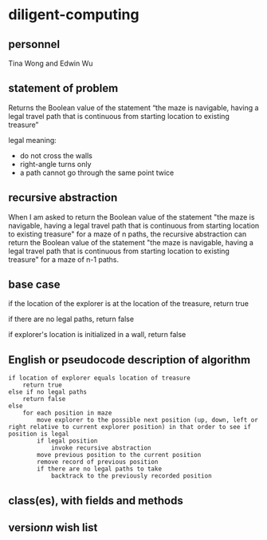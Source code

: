 # diligent-computing

## personnel
Tina Wong and Edwin Wu

## statement of problem
Returns the Boolean value of the statement “the maze is navigable, having a legal
travel path that is continuous from starting location to existing treasure”

legal meaning:
- do not cross the walls
- right-angle turns only
- a path cannot go through the same point twice

## recursive abstraction
When I am asked to return the Boolean value of the statement "the maze is navigable, having a legal travel path that is continuous from starting location to existing treasure" for a maze of n paths, the recursive abstraction can return the Boolean value of the statement "the maze is navigable, having a legal travel path that is continuous from starting location to existing treasure" for a maze of n-1 paths.

## base case
if the location of the explorer is at the location of the treasure, return true

if there are no legal paths, return false

if explorer's location is initialized in a wall, return false

## English or pseudocode description of algorithm
```
if location of explorer equals location of treasure
	return true
else if no legal paths
	return false
else
	for each position in maze
		move explorer to the possible next position (up, down, left or right relative to current explorer position) in that order to see if position is legal
		if legal position
			invoke recursive abstraction
		move previous position to the current position
		remove record of previous position
		if there are no legal paths to take
			backtrack to the previously recorded position
```
## class(es), with fields and methods

## version*n* wish list
